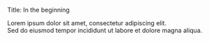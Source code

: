 Title: In the beginning

Lorem ipsum dolor sit amet, consectetur adipiscing elit.  
Sed do eiusmod tempor incididunt ut labore et dolore magna aliqua.

